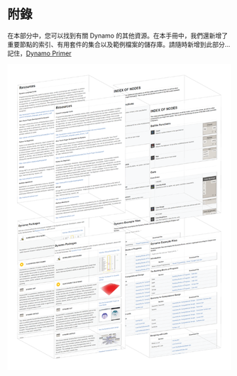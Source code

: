 # 附錄

在本部分中，您可以找到有關 Dynamo 的其他資源。在本手冊中，我們還新增了重要節點的索引、有用套件的集合以及範例檔案的儲存庫。請隨時新增到此部分...記住，[Dynamo Primer]( 是開放原始碼！)

&#x20;

![](./images/a-cover.png)
